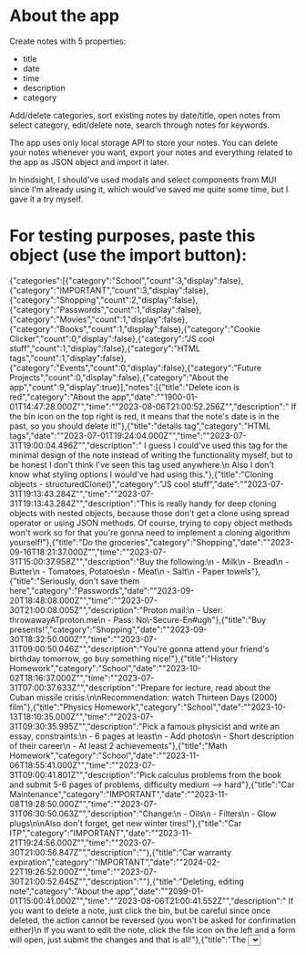 # About the app

Create notes with 5 properties:
 - title
 - date
 - time
 - description
 - category

Add/delete categories, sort existing notes by date/title, open notes from select category, edit/delete note, search through notes for keywords.

The app uses only local storage API to store your notes. You can delete your notes whenever you want, export your notes and everything related to the app as JSON object and import it later.

In hindsight, I should've used modals and select components from MUI since I'm already using it, which would've saved me quite some time, but I gave it a try myself.

# For testing purposes, paste this object (use the import button):

{"categories":[{"category":"School","count":3,"display":false},{"category":"IMPORTANT","count":3,"display":false},{"category":"Shopping","count":2,"display":false},{"category":"Passwords","count":1,"display":false},{"category":"Movies","count":1,"display":false},{"category":"Books","count":1,"display":false},{"category":"Cookie Clicker","count":0,"display":false},{"category":"JS cool stuff","count":1,"display":false},{"category":"HTML tags","count":1,"display":false},{"category":"Events","count":0,"display":false},{"category":"Future Projects","count":0,"display":false},{"category":"About the app","count":9,"display":true}],"notes":[{"title":"Delete icon is red","category":"About the app","date":"\"1900-01-01T14:47:28.000Z\"","time":"\"2023-08-06T21:00:52.256Z\"","description":"    If the bin icon on the top right is red, it means that the note's date is in the past, so you should delete it!"},{"title":"details tag","category":"HTML tags","date":"\"2023-07-01T19:24:04.000Z\"","time":"\"2023-07-31T19:00:04.496Z\"","description":"  I guess I could've used this tag for the minimal design of the note instead of writing  the functionality myself, but to be honest I don't think I've seen this tag used anywhere.\n  Also I don't know what styling options I would've had using this."},{"title":"Cloning objects - structuredClone()","category":"JS cool stuff","date":"\"2023-07-31T19:13:43.284Z\"","time":"\"2023-07-31T19:13:43.284Z\"","description":"This is really handy for deep cloning objects with nested objects, because those don't get a clone using spread operator or using JSON methods. Of course, trying to copy object methods won't work so for that you're gonna need to implement a cloning algorithm yourself!"},{"title":"Do the groceries","category":"Shopping","date":"\"2023-09-16T18:21:37.000Z\"","time":"\"2023-07-31T15:00:37.958Z\"","description":"Buy the following:\n  - Milk\n  - Bread\n  - Butter\n  - Tomatoes, Potatoes\n  - Meat\n  - Salt\n  - Paper towels"},{"title":"Seriously, don't save them here","category":"Passwords","date":"\"2023-09-20T18:48:08.000Z\"","time":"\"2023-07-30T21:00:08.005Z\"","description":"Proton mail:\n  - User: throwawayATproton.me\n  - Pass: No\\-Secure-En#ugh"},{"title":"Buy presents!","category":"Shopping","date":"\"2023-09-30T18:32:50.000Z\"","time":"\"2023-07-31T09:00:50.046Z\"","description":"You're gonna attend your friend's birthday tomorrow, go buy something nice!"},{"title":"History Homework","category":"School","date":"\"2023-10-02T18:16:37.000Z\"","time":"\"2023-07-31T07:00:37.633Z\"","description":"Prepare for lecture, read about the Cuban missile crisis.\n\nRecommendation: watch Thirteen Days (2000) film"},{"title":"Physics Homework","category":"School","date":"\"2023-10-13T18:10:35.000Z\"","time":"\"2023-07-31T09:30:35.995Z\"","description":"Pick a famous physicist and write an essay, constraints:\n  - 6 pages at least\n  - Add photos\n  - Short description of their career\n  - At least 2 achievements"},{"title":"Math Homework","category":"School","date":"\"2023-11-06T18:55:41.000Z\"","time":"\"2023-07-31T09:00:41.801Z\"","description":"Pick calculus problems from the book and submit 5-6 pages of problems, difficulty medium --> hard"},{"title":"Car Maintenance","category":"IMPORTANT","date":"\"2023-11-08T19:28:50.000Z\"","time":"\"2023-07-31T06:30:50.063Z\"","description":"Change:\n  - Oils\n  - Filters\n  - Glow plugs\n\nAlso don't forget, get new winter tires!"},{"title":"Car ITP","category":"IMPORTANT","date":"\"2023-11-21T19:24:56.000Z\"","time":"\"2023-07-30T21:00:56.847Z\"","description":""},{"title":"Car warranty expiration","category":"IMPORTANT","date":"\"2024-02-22T19:26:52.000Z\"","time":"\"2023-07-30T21:00:52.645Z\"","description":""},{"title":"Deleting, editing note","category":"About the app","date":"\"2099-01-01T15:00:41.000Z\"","time":"\"2023-08-06T21:00:41.552Z\"","description":"    If you want to delete a note, just click the bin, but be careful since once deleted, the action cannot be reversed (you won't be asked for confirmation either)\n    If you want to edit the note, click the file icon on the left and a form will open, just submit the changes and that is all!"},{"title":"The <select> fields","category":"About the app","date":"\"2099-12-31T14:33:19.000Z\"","time":"\"2023-08-06T21:00:19.008Z\"","description":"    To close the select fields, you need to click on one of the options or the arrow, otherwise it will remain open (doesn't work if clicking outside the box) "},{"title":"The search input","category":"About the app","date":"\"2099-12-31T14:36:33.000Z\"","time":"\"2023-08-06T21:00:33.048Z\"","description":"    It will search for matches in title, description of notes. You can open all notes from the folder icon right of \"Categories\"\n    The term you're looking for will be displayed above the field.\n    If you're searching for a match, it will show only those notes that match.\n    If you need to revert just delete the search field and press enter or click the magnifying glass "},{"title":"The card display type","category":"About the app","date":"\"2099-12-31T14:40:17.000Z\"","time":"\"2023-08-06T21:00:17.052Z\"","description":"    There are 2 options for card display, either as a card which takes more screen space, which is better suited for big screen width.\n    Or the minimal design, better suited for small devices like smartphones."},{"title":"Maximum storage size","category":"About the app","date":"\"2099-12-31T14:43:09.000Z\"","time":"\"2023-08-06T21:00:09.063Z\"","description":"    The maximum storage size is 5MB for most browsers.\n    On chrome I got 5MB + a few KB.\n    You can even test this limit here by adding a long description in a note, there even is a git repo for 1MB of text.\n   "},{"title":"The upcoming events field","category":"About the app","date":"\"2099-12-31T14:48:26.000Z\"","time":"\"2023-08-06T21:00:26.241Z\"","description":"    Set a number and see how many notes are coming up in that many days.\n    Open details and see from which category events are popping up.\n    I recommend opening all notes and sorting them by date along with opening the details for better viewing."},{"title":"Notifications?","category":"About the app","date":"\"2099-12-31T14:52:22.000Z\"","time":"\"2023-08-06T21:00:22.902Z\"","description":"    I could've added notifications, but I already added the upcoming events field and I thought that adding notification for each note would be too much and didn't do it.\n    Open the app once, see what's upcoming in t-n days and be done."},{"title":"Further improvements?","category":"About the app","date":"\"2099-12-31T14:54:54.000Z\"","time":"\"2023-08-06T21:00:54.365Z\"","description":"    There is room for improvement, what I can think of mainly is:\n  - Responsive design and forms for small devices (this app works best on desktop)\n  - The code, adding useful comments, making more components, better style reusability, ...\n  - Adding backend integration, but I decided to make this strictly a frontend app so this will be it."},{"title":"To watch","category":"Movies","date":"\"2099-12-31T19:51:58.000Z\"","time":"\"2023-07-31T20:59:58.400Z\"","description":"- Reservoir Dogs (1991)\n- Back to the future 3 (1990)\n- Primal fear (1996)\n- Solaris (1972)\n"},{"title":"To read","category":"Books","date":"\"2099-12-31T19:57:59.000Z\"","time":"\"2023-07-30T21:00:59.625Z\"","description":"- Do Androids Dream of Electric Sheep? \n- The Lord of the Rings\n- A song of ice and fire (when and if it will be finished)\n"}],"popup":{"message":"Parsing error, check if the data is valid.","open":true},"settings":{"search":"","sort":"Date asc","noteDisplay":"Card","daysToNotify":60}}
